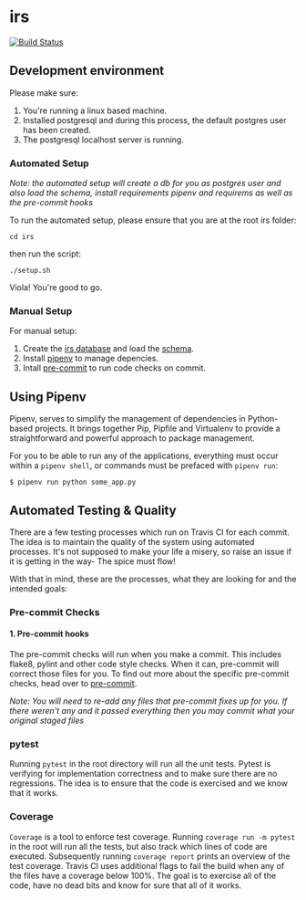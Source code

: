 # irs

[![Build Status](https://travis-ci.com/flamily/irs.svg?token=VUn8qmicz1VXeQANksbc&branch=master)](https://travis-ci.com/flamily/irs)

## Development environment

Please make sure:
1. You're running a linux based machine.
2. Installed postgresql and during this process, the default postgres user has been created.
3. The postgresql localhost server is running.

### Automated Setup

_Note: the automated setup will create a db for you as postgres user and also load the schema, install requirements pipenv and requirems as well as the pre-commit hooks_

To run the automated setup, please ensure that you are at the root irs folder:
```
cd irs
```
then run the script:
```
./setup.sh
```
Viola! You're good to go.

### Manual Setup

For manual setup:

1. Create the [irs database](docs/database.md#database) and load the [schema](docs/database#loadtheschema).
2. Install [pipenv](docs/python_dependencies#pipenv) to manage depencies.
3. Intall [pre-commit](docs/pre_commit) to run code checks on commit.

## Using Pipenv

Pipenv, serves to simplify the management of dependencies in Python-based projects. It brings together Pip, Pipfile and Virtualenv to provide a straightforward and powerful approach to package management.

For you to be able to run any of the applications, everything must occur within a `pipenv shell`, or commands must be prefaced with `pipenv run`:
```
$ pipenv run python some_app.py
```

## Automated Testing & Quality

There are a few testing processes which run on Travis CI for each commit. The idea is to maintain the quality of the system using automated processes. It's not supposed to make your life a misery, so raise an issue if it is getting in the way- The spice must flow!

With that in mind, these are the processes, what they are looking for and the intended goals:

### Pre-commit Checks
#### 1. Pre-commit hooks
The pre-commit checks will run when you make a commit. This includes flake8, pylint and other code style checks. When it can, pre-commit will correct those files for you. To find out more about the specific pre-commit checks, head over to [pre-commit](docs/pre_commit.md).

*Note: You will need to re-add any files that pre-commit fixes up for you. If there weren't any and it passed everything then you may commit what your original staged files*

### pytest

Running `pytest` in the root directory will run all the unit tests. Pytest is verifying for implementation correctness and to make sure there are no regressions. The idea is to ensure that the code is exercised and we know that it works.

### Coverage

`Coverage` is a tool to enforce test coverage. Running `coverage run -m pytest` in the root will run all the tests, but also track which lines of code are executed. Subsequently running `coverage report` prints an overview of the test coverage. Travis CI uses additional flags to fail the build when any of the files have a coverage below 100%. The goal is to exercise all of the code, have no dead bits and know for sure that all of it works.
